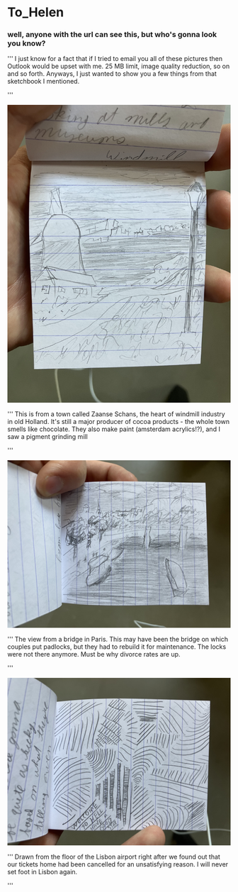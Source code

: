 # To_Helen

### well, anyone with the url can see this, but who's gonna look you know?

'''
I just know for a fact that if I tried to email you all of these 
pictures then Outlook would be upset with me. 25 MB limit, image 
quality reduction, so on and so forth. Anyways, I just wanted to 
show you a few things from that sketchbook I mentioned. 

'''

![windmill](./windmill.jpeg)

'''
This is from a town called Zaanse Schans, the heart of windmill
industry in old Holland. It's still a major producer of cocoa
products - the whole town smells like chocolate. They also make
paint (amsterdam acrylics!?), and I saw a pigment grinding mill

'''

![bridge](./bridge.jpeg)

'''
The view from a bridge in Paris. This may have been the bridge
on which couples put padlocks, but they had to rebuild it for 
maintenance. The locks were not there anymore. Must be why 
divorce rates are up. 

'''

![hell](./hell.jpeg)

'''
Drawn from the floor of the Lisbon airport right after we found
out that our tickets home had been cancelled for an 
unsatisfying reason. I will never set foot in Lisbon again. 

'''
